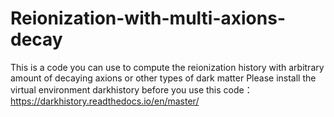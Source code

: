 # Reionization-with-multi-axions-decay
This is a code you can use to compute the reionization history with arbitrary amount of decaying axions or other types of dark matter
Please install the virtual environment darkhistory before you use this code：https://darkhistory.readthedocs.io/en/master/

